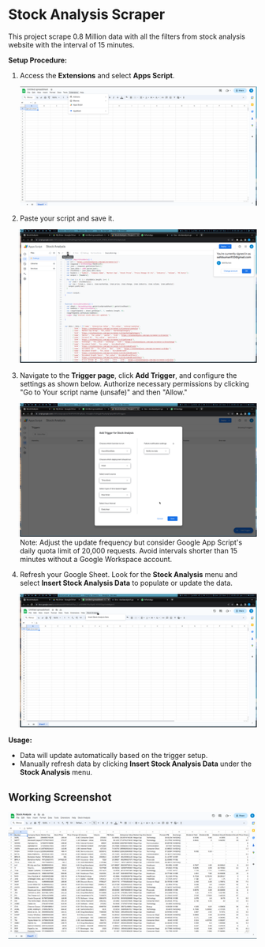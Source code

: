 # Stock Analysis Scraper

This project scrape 0.8 Million data with all the filters from stock analysis website with the interval of 15 minutes.

**Setup Procedure:**

1. Access the **Extensions** and select **Apps Script**.

   ![App Script](screenshots/1.png)

2. Paste your script and save it.

   ![Script](screenshots/2.png)

3. Navigate to the **Trigger page**, click **Add Trigger**, and configure the settings as shown below. Authorize
   necessary permissions by clicking "Go to Your script name (unsafe)" and then "Allow."

   ![Add Trigger](screenshots/3.png)    
   Note: Adjust the update frequency but consider Google App Script's daily quota limit of 20,000 requests. Avoid
   intervals shorter than 15 minutes without a Google Workspace account.

4. Refresh your Google Sheet. Look for the **Stock Analysis** menu and select **Insert Stock Analysis Data** to populate
   or update the data.

   ![Google Sheet](screenshots/4.png)

**Usage:**

- Data will update automatically based on the trigger setup.
- Manually refresh data by clicking **Insert Stock Analysis Data** under the **Stock Analysis** menu.


## Working Screenshot
![img.png](img.png)
